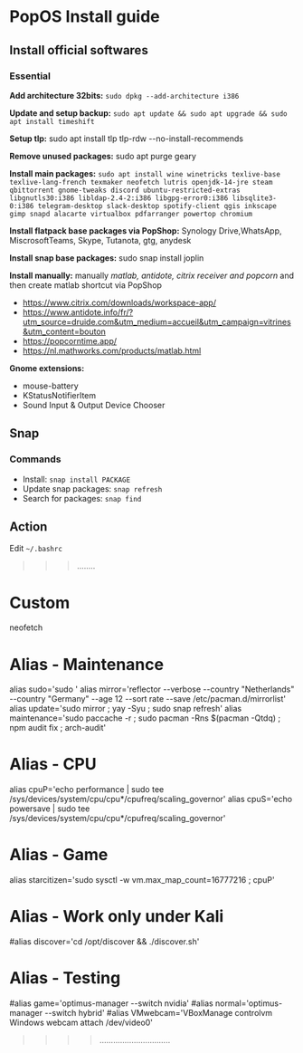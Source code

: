 # PopOS Install guide

## Install official softwares

### Essential
**Add architecture 32bits:** `sudo dpkg --add-architecture i386 `

**Update and setup backup:** `sudo apt update && sudo apt upgrade && sudo apt install timeshift`

**Setup tlp:** sudo apt install tlp tlp-rdw --no-install-recommends

**Remove unused packages:** sudo apt purge geary

**Install main packages:** `sudo apt install wine winetricks texlive-base texlive-lang-french texmaker neofetch lutris openjdk-14-jre steam qbittorrent gnome-tweaks discord ubuntu-restricted-extras libgnutls30:i386 libldap-2.4-2:i386 libgpg-error0:i386 libsqlite3-0:i386 telegram-desktop slack-desktop spotify-client qgis inkscape gimp snapd alacarte virtualbox pdfarranger powertop chromium`

**Install flatpack base packages via PopShop:** Synology Drive,WhatsApp, MiscrosoftTeams, Skype, Tutanota, gtg, anydesk

**Install snap base packages:** sudo snap install joplin

**Install manually:** manually *matlab, antidote, citrix receiver and popcorn* and then create matlab shortcut via PopShop
- https://www.citrix.com/downloads/workspace-app/
- https://www.antidote.info/fr/?utm_source=druide.com&utm_medium=accueil&utm_campaign=vitrines&utm_content=bouton
- https://popcorntime.app/
- https://nl.mathworks.com/products/matlab.html

**Gnome extensions:**
- mouse-battery
- KStatusNotifierItem
- Sound Input & Output Device Chooser 
   
## Snap

### Commands
- Install: `snap install PACKAGE`
- Update snap packages: `snap refresh`
- Search for packages: `snap find`

## Action
Edit `~/.bashrc`
>>>........
# Custom
neofetch

# Alias - Maintenance
alias sudo='sudo '
alias mirror='reflector --verbose --country "Netherlands" --country "Germany" --age 12 --sort rate --save /etc/pacman.d/mirrorlist'
alias update='sudo mirror ; yay -Syu ; sudo snap refresh'
alias maintenance='sudo paccache -r ; sudo pacman -Rns $(pacman -Qtdq) ; npm audit fix ; arch-audit'

# Alias - CPU
alias cpuP='echo performance | sudo tee /sys/devices/system/cpu/cpu*/cpufreq/scaling_governor'
alias cpuS='echo powersave | sudo tee /sys/devices/system/cpu/cpu*/cpufreq/scaling_governor'

# Alias - Game
alias starcitizen='sudo sysctl -w vm.max_map_count=16777216 ; cpuP'

# Alias - Work only under Kali
#alias discover='cd /opt/discover && ./discover.sh'

# Alias - Testing
#alias game='optimus-manager --switch nvidia'
#alias normal='optimus-manager --switch hybrid'
#alias VMwebcam='VBoxManage controlvm Windows webcam attach /dev/video0'
>>>>...............................
